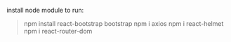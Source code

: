 install node module to run:
> npm install react-bootstrap bootstrap
> npm i axios
> npm i react-helmet
> npm i react-router-dom
